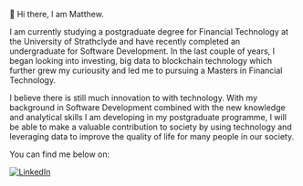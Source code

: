 :wave: Hi there, I am Matthew. 

I am currently studying a postgraduate degree for Financial Technology at the University of Strathclyde and have recently completed an undergraduate for Software Development. 
In the last couple of years, I began looking into investing, big data to blockchain technology which further grew my curiousity and led me to pursuing a Masters in Financial Technology.

I believe there is still much innovation to with technology. With my background in Software Development combined with the new knowledge and analytical skills I am developing in my postgraduate programme, 
I will be able to make a valuable contribution to society by using technology and leveraging data to improve the quality of life for many people in our society.

You can find me below on:

[![LinkedIn][2.2]][2]

<!-- Icons -->
[2.2]: https://img.shields.io/badge/LinkedIn-0077B5?style=for-the-badge&logo=linkedin&logoColor=white

<!-- Links to your social media accounts -->
[2]: https://www.linkedin.com/in/matthewwan-/
<!---
matthew-wan/matthew-wan is a ✨ special ✨ repository because its `README.md` (this file) appears on your GitHub profile.
You can click the Preview link to take a look at your changes.
--->
